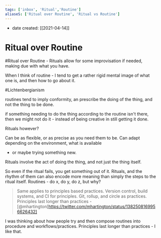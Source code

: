 ```yaml
---
tags: ['inbox', 'Ritual','Routine']
aliaseS: ['Ritual over Routine', 'Ritual vs Routine']
---
```

- date created: [[2021-04-14]] 

# Ritual over Routine
#Ritual over Routine - Rituals allow for some improvisation if needed, making due with what you have. 

When I think of routine - I tend to get a rather rigid mental image of what one is, and then how to go about it. 

#Lichtenbergianism

routines tend to imply conformity, an prescribe the doing of the thing, and not the thing to be done.

if something needing to do the thing according to the routine isn't there, then we might not do it - instead of being creative in still getting it done.

Rituals however? 

Can be as flexible, or as precise as you need them to be. 
Can adapt depending on the environment, what is available 
- or maybe trying something new. 

Rituals involve the act of doing the thing, and not just the thing itself.

So even if the ritual fails, you get something out of it. Rituals, and the rhythm of them can also encode more meaning than simply the steps to the ritual itself. Routines - do x, do y, do z, but why?

> Same applies to principles based practices. Version control, build systems, and CI for principles. Git, rollup, and circle as practices. Principles last longer than practices - [@mhartington[https://twitter.com/mhartington/status/1382508169956626432]

I was thinking about how people try and then compose routines into procedure and workflows/practices. Principles last longer than practices - I like that.